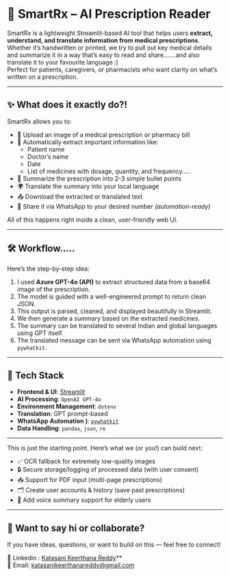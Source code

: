 # 💊 SmartRx – AI Prescription Reader

SmartRx is a lightweight Streamlit-based AI tool that helps users **extract, understand, and translate information from medical prescriptions**. Whether it’s handwritten or printed, we try to pull out key medical details and summarize it in a way that’s easy to read and share.......and also translate it to your favourite language :)  
Perfect for patients, caregivers, or pharmacists who want clarity on what’s written on a prescription.

---

## ✨ What does it exactly do?!

SmartRx allows you to:

- 📸 Upload an image of a medical prescription or pharmacy bill  
- 🤖 Automatically extract important information like:
  - Patient name  
  - Doctor’s name  
  - Date  
  - List of medicines with dosage, quantity, and frequency.....
- 🧠 Summarize the prescription into 2-3 simple bullet points  
- 🌍 Translate the summary into your local language  
- 📤 Download the extracted or translated text  
- 📲 Share it via WhatsApp to your desired number *(automation-ready)*

All of this happens right inside a clean, user-friendly web UI.

---

## 🛠️ Workflow.....

Here’s the step-by-step idea:

1. I used **Azure GPT-4o (API)** to extract structured data from a base64 image of the prescription.
2. The model is guided with a well-engineered prompt to return clean JSON.
3. This output is parsed, cleaned, and displayed beautifully in Streamlit.
4. We then generate a summary based on the extracted medicines.
5. The summary can be translated to several Indian and global languages using GPT itself.
6. The translated message can be sent via WhatsApp automation using `pywhatkit`.

---

## 🧰 Tech Stack

- **Frontend & UI**: [Streamlit](https://streamlit.io/)  
- **AI Processing**: `OpenAI GPT-4o` 
- **Environment Management**: `dotenv`  
- **Translation**: GPT prompt-based  
- **WhatsApp Automation )**: [`pywhatkit`](https://pypi.org/project/pywhatkit/)  
- **Data Handling**: `pandas`, `json`, `re`

---

This is just the starting point. Here’s what we (or you!) can build next:

- ✅ OCR fallback for extremely low-quality images
- 🔒 Secure storage/logging of processed data (with user consent)
- 📥 Support for PDF input (multi-page prescriptions)
- 🗂️ Create user accounts & history (save past prescriptions)
- 💬 Add voice summary support for elderly users

---

## 👋 Want to say hi or collaborate?

If you have ideas, questions, or want to build on this — feel free to connect!

🐙 Linkedin : [Katasani Keerthana Reddy](https://www.linkedin.com/in/keerthana-reddy-katasani-b07238268/)**  
📧 Email: katasanikeerthanareddy@gmail.com  
